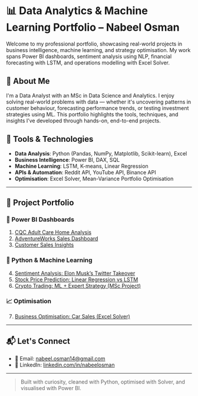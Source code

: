 # 📊 Data Analytics & Machine Learning Portfolio – Nabeel Osman

Welcome to my professional portfolio, showcasing real-world projects in business intelligence, machine learning, and strategy optimisation. My work spans Power BI dashboards, sentiment analysis using NLP, financial forecasting with LSTM, and operations modelling with Excel Solver.

## 🧠 About Me
I'm a Data Analyst with an MSc in Data Science and Analytics. I enjoy solving real-world problems with data — whether it's uncovering patterns in customer behaviour, forecasting performance trends, or testing investment strategies using ML. This portfolio highlights the tools, techniques, and insights I’ve developed through hands-on, end-to-end projects.

## 🧰 Tools & Technologies

- **Data Analysis**: Python (Pandas, NumPy, Matplotlib, Scikit-learn), Excel
- **Business Intelligence**: Power BI, DAX, SQL
- **Machine Learning**: LSTM, K-means, Linear Regression
- **APIs & Automation**: Reddit API, YouTube API, Binance API
- **Optimisation**: Excel Solver, Mean-Variance Portfolio Optimisation

---

## 📂 Project Portfolio

### 🔷 Power BI Dashboards
1. [CQC Adult Care Home Analysis](./1%20-%20Power%20BI%20CQC-Care-Home-Analysis/)
2. [AdventureWorks Sales Dashboard](./2%20-%20Power%20BI%20AdventureWorks-Sales-Dashboard/)
3. [Customer Sales Insights](./3%20-%20Power%20BI%20Customer-Sales-Insights/)

### 🧪 Python & Machine Learning
4. [Sentiment Analysis: Elon Musk’s Twitter Takeover](./4%20-%20Sentiment-Analysis-Elon-Musk-Twitter/)
5. [Stock Price Prediction: Linear Regression vs LSTM](./Stock%20Prediction%20-%20LR%20vs%20LSTM/)
6. [Crypto Trading: ML + Expert Strategy (MSc Project)](./ML%20%2B%20Expert-Trading/)

### 📈 Optimisation
7. [Business Optimisation: Car Sales (Excel Solver)](./Business-Optimisation-Car-Sales-Solver/)

---

## 📬 Let's Connect

- 📧 Email: [nabeel.osman14@gmail.com](mailto:nabeel.osman14@gmail.com)
- 💼 LinkedIn: [linkedin.com/in/nabeelosman](https://linkedin.com/in/nabeelosman)

---

> Built with curiosity, cleaned with Python, optimised with Solver, and visualised with Power BI.
